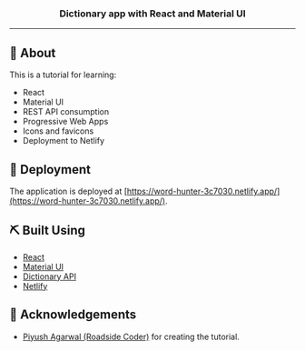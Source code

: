 <h3 align="center">Dictionary app with React and Material UI</h3>

---
## 🧐 About <a name = "about"></a>

This is a tutorial for learning:

- React
- Material UI
- REST API consumption
- Progressive Web Apps
- Icons and favicons
- Deployment to Netlify

## 🚀 Deployment <a name = "deployment"></a>

The application is deployed at [https://word-hunter-3c7030.netlify.app/](https://word-hunter-3c7030.netlify.app/).

## ⛏️ Built Using <a name = "built_using"></a>

- [React](https://reactjs.org/)
- [Material UI](https://mui.com/)
- [Dictionary API](https://dictionaryapi.dev/)
- [Netlify](https://www.netlify.com/)

## 🎉 Acknowledgements <a name = "acknowledgement"></a>

- [Piyush Agarwal (Roadside Coder)](https://github.com/piyush-eon) for creating the tutorial.
